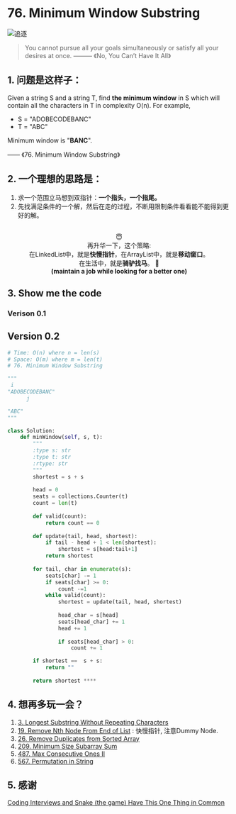 # 76. Minimum Window Substring


![追逐](https://i.imgur.com/pWFuBCj.png)

> You cannot pursue all your goals simultaneously or satisfy all your desires at once. ——— 《No, You Can’t Have It All》 	
	
## 1. 问题是这样子：
	
Given a string S and a string T, find **the minimum window** in S which will contain all the characters in T in complexity O(n). For example,
	
- S = "ADOBECODEBANC"
- T = "ABC"
	
Minimum window is "**BANC**".
	
—— 《76. Minimum Window Substring》
	
## 2. 一个理想的思路是：
	
1. 求一个范围立马想到双指针：**一个指头，一个指尾。**
2. 先找满足条件的一个解，然后在走的过程，不断用限制条件看看能不能得到更好的解。


<br>
<center>😇</center>
	
<center>再升华一下，这个策略: </center>
	
<center>在LinkedList中，就是<b>快慢指针</b>，在ArrayList中，就是<b>移动窗口</b>。</center>
	
<center>  在生活中，就是<b>骑驴找马</b>。 🦄  </center>
<center> <b> (maintain a job while looking for a better one)
  </b> </center>

		
	
## 3. Show me the code 
	
### Verison 0.1 	

<script src="https://gist.github.com/WillWang-X/bdfa9f90967f956d4cbb7773110c1c5b.js"></script>

##	Version 0.2 

``` python
# Time: O(n) where n = len(s)
# Space: O(m) where m = len(t)
# 76. Minimum Window Substring

"""
 i
"ADOBECODEBANC"
      j

"ABC"
"""

class Solution:
    def minWindow(self, s, t):
        """
        :type s: str
        :type t: str
        :rtype: str
        """
        shortest = s + s 
        
        head = 0 
        seats = collections.Counter(t)
        count = len(t)
    
        def valid(count):
            return count == 0
        
        def update(tail, head, shortest):
            if tail - head + 1 < len(shortest):
                shortest = s[head:tail+1]
            return shortest 
        
        for tail, char in enumerate(s):
            seats[char] -= 1
            if seats[char] >= 0:
                count -=1 
            while valid(count):        
                shortest = update(tail, head, shortest)  
                
                head_char = s[head]
                seats[head_char] += 1 
                head += 1
                
                if seats[head_char] > 0:
                    count += 1

        if shortest ==  s + s:
            return ""
        
        return shortest ****
```
	
## 4. 想再多玩一会？
	
1. [3. Longest Substring Without Repeating Characters](https://leetcode.com/problems/longest-substring-without-repeating-characters/description/)	
1. [19. Remove Nth Node From End of List](https://leetcode.com/problems/remove-nth-node-from-end-of-list/description/) : 快慢指针, 注意Dummy Node.
1. [26. Remove Duplicates from Sorted Array](https://leetcode.com/problems/remove-duplicates-from-sorted-array/description/)
1. [209. Minimum Size Subarray Sum](https://leetcode.com/problems/minimum-size-subarray-sum/description/)
1. [487. Max Consecutive Ones II](https://leetcode.com/problems/max-consecutive-ones-ii/description/)
1. [567. Permutation in String](https://leetcode.com/problems/permutation-in-string/description/)
	
## 5. 感谢
	
[Coding Interviews and Snake (the game) Have This One Thing in Common](https://blog.pramp.com/coding-interviews-and-the-snake-game-have-this-one-thing-in-common-e0189fba1c9c)
	
